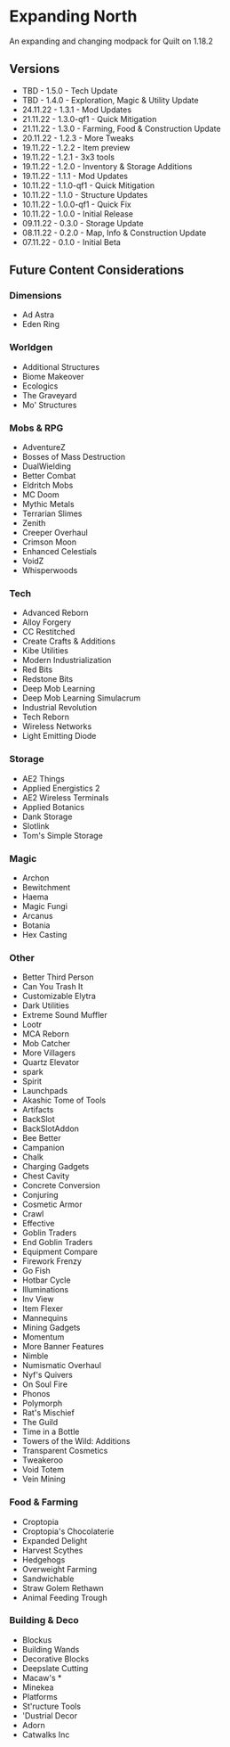 # Expanding North

An expanding and changing modpack for Quilt on 1.18.2

## Versions

- TBD - 1.5.0 - Tech Update
- TBD - 1.4.0 - Exploration, Magic & Utility Update
- 24.11.22 - 1.3.1 - Mod Updates
- 21.11.22 - 1.3.0-qf1 - Quick Mitigation
- 21.11.22 - 1.3.0 - Farming, Food & Construction Update
- 20.11.22 - 1.2.3 - More Tweaks
- 19.11.22 - 1.2.2 - Item preview
- 19.11.22 - 1.2.1 - 3x3 tools
- 19.11.22 - 1.2.0 - Inventory & Storage Additions
- 19.11.22 - 1.1.1 - Mod Updates
- 10.11.22 - 1.1.0-qf1 - Quick Mitigation
- 10.11.22 - 1.1.0 - Structure Updates
- 10.11.22 - 1.0.0-qf1 - Quick Fix
- 10.11.22 - 1.0.0 - Initial Release
- 09.11.22 - 0.3.0 - Storage Update
- 08.11.22 - 0.2.0 - Map, Info & Construction Update
- 07.11.22 - 0.1.0 - Initial Beta

## Future Content Considerations

### Dimensions

- Ad Astra
- Eden Ring

### Worldgen

- Additional Structures
- Biome Makeover
- Ecologics
- The Graveyard
- Mo' Structures

### Mobs & RPG

- AdventureZ
- Bosses of Mass Destruction
- DualWielding
- Better Combat
- Eldritch Mobs
- MC Doom
- Mythic Metals
- Terrarian Slimes
- Zenith
- Creeper Overhaul
- Crimson Moon
- Enhanced Celestials
- VoidZ
- Whisperwoods

### Tech

- Advanced Reborn
- Alloy Forgery
- CC Restitched
- Create Crafts & Additions
- Kibe Utilities
- Modern Industrialization
- Red Bits
- Redstone Bits
- Deep Mob Learning
- Deep Mob Learning Simulacrum
- Industrial Revolution
- Tech Reborn
- Wireless Networks
- Light Emitting Diode

### Storage

- AE2 Things
- Applied Energistics 2
- AE2 Wireless Terminals
- Applied Botanics
- Dank Storage
- Slotlink
- Tom's Simple Storage

### Magic

- Archon
- Bewitchment
- Haema
- Magic Fungi
- Arcanus
- Botania
- Hex Casting

### Other

- Better Third Person
- Can You Trash It
- Customizable Elytra
- Dark Utilities
- Extreme Sound Muffler
- Lootr
- MCA Reborn
- Mob Catcher
- More Villagers
- Quartz Elevator
- spark
- Spirit
- Launchpads
- Akashic Tome of Tools
- Artifacts
- BackSlot
- BackSlotAddon
- Bee Better
- Campanion
- Chalk
- Charging Gadgets
- Chest Cavity
- Concrete Conversion
- Conjuring
- Cosmetic Armor
- Crawl
- Effective
- Goblin Traders
- End Goblin Traders
- Equipment Compare
- Firework Frenzy
- Go Fish
- Hotbar Cycle
- Illuminations
- Inv View
- Item Flexer
- Mannequins
- Mining Gadgets
- Momentum
- More Banner Features
- Nimble
- Numismatic Overhaul
- Nyf's Quivers
- On Soul Fire
- Phonos
- Polymorph
- Rat's Mischief
- The Guild
- Time in a Bottle
- Towers of the Wild: Additions
- Transparent Cosmetics
- Tweakeroo
- Void Totem
- Vein Mining

### Food & Farming

- Croptopia
- Croptopia's Chocolaterie
- Expanded Delight
- Harvest Scythes
- Hedgehogs
- Overweight Farming
- Sandwichable
- Straw Golem Rethawn
- Animal Feeding Trough

### Building & Deco

- Blockus
- Building Wands
- Decorative Blocks
- Deepslate Cutting
- Macaw's *
- Minekea
- Platforms
- St'ructure Tools
- 'Dustrial Decor
- Adorn
- Catwalks Inc

